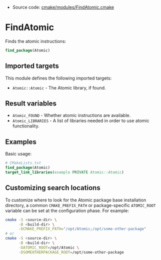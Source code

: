 <!-- This is auto-generated file. -->
* Source code: [cmake/modules/FindAtomic.cmake](https://github.com/petk/php-build-system/blob/master/cmake/cmake/modules/FindAtomic.cmake)

# FindAtomic

Finds the atomic instructions:

```cmake
find_package(Atomic)
```

## Imported targets

This module defines the following imported targets:

* `Atomic::Atomic` - The Atomic library, if found.

## Result variables

* `Atomic_FOUND` - Whether atomic instructions are available.
* `Atomic_LIBRARIES` - A list of libraries needed in order to use atomic
  functionality.

## Examples

Basic usage:

```cmake
# CMakeLists.txt
find_package(Atomic)
target_link_libraries(example PRIVATE Atomic::Atomic)
```

## Customizing search locations

To customize where to look for the Atomic package base
installation directory, a common `CMAKE_PREFIX_PATH` or
package-specific `ATOMIC_ROOT` variable can be set at
the configuration phase. For example:

```sh
cmake -S <source-dir> \
      -B <build-dir> \
      -DCMAKE_PREFIX_PATH="/opt/Atomic;/opt/some-other-package"
# or
cmake -S <source-dir> \
      -B <build-dir> \
      -DATOMIC_ROOT=/opt/Atomic \
      -DSOMEOTHERPACKAGE_ROOT=/opt/some-other-package
```
